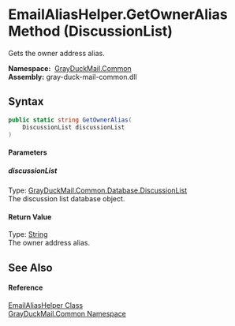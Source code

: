 EmailAliasHelper.GetOwnerAlias Method (DiscussionList)
======================================================
Gets the owner address alias.

  **Namespace:**  [GrayDuckMail.Common][1]  
  **Assembly:** gray-duck-mail-common.dll

Syntax
------

```csharp
public static string GetOwnerAlias(
	DiscussionList discussionList
)
```

#### Parameters

##### *discussionList*
Type: [GrayDuckMail.Common.Database.DiscussionList][2]  
 The discussion list database object.

#### Return Value
Type: [String][3]  
 The owner address alias. 

See Also
--------

#### Reference
[EmailAliasHelper Class][4]  
[GrayDuckMail.Common Namespace][1]  

[1]: ../README.md
[2]: ../../GrayDuckMail.Common.Database/DiscussionList/README.md
[3]: https://docs.microsoft.com/dotnet/api/system.string
[4]: README.md